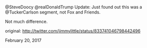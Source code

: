 @SteveDoocy @realDonaldTrump Update: Just found out this was a @TuckerCarlson segment, not Fox and Friends. 

Not much difference. 

original: http://twitter.com/jimmylittle/status/833741046798442496 

February 20, 2017